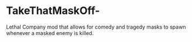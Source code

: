 # TakeThatMaskOff-
Lethal Company mod that allows for comedy and tragedy masks to spawn whenever a masked enemy is killed.
